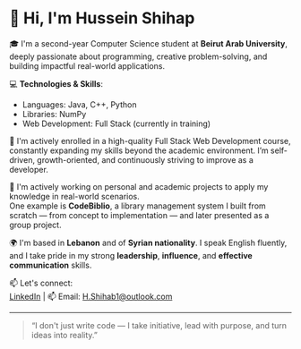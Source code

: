 # 👋 Hi, I'm Hussein Shihap

🎓 I'm a second-year Computer Science student at **Beirut Arab University**, deeply passionate about programming, creative problem-solving, and building impactful real-world applications.

💻 **Technologies & Skills**:
- Languages: Java, C++, Python
- Libraries: NumPy
- Web Development: Full Stack (currently in training)

🚀 I'm actively enrolled in a high-quality Full Stack Web Development course, constantly expanding my skills beyond the academic environment. I’m self-driven, growth-oriented, and continuously striving to improve as a developer.

📘 I'm actively working on personal and academic projects to apply my knowledge in real-world scenarios.  
One example is **CodeBiblio**, a library management system I built from scratch — from concept to implementation — and later presented as a group project.

🌍 I'm based in **Lebanon** and of **Syrian nationality**. I speak English fluently, and I take pride in my strong **leadership**, **influence**, and **effective communication** skills.

📫 Let's connect:  
[LinkedIn](#) | 📫 Email: [H.Shihab1@outlook.com](mailto:H.Shihab1@outlook.com)

---

> “I don't just write code — I take initiative, lead with purpose, and turn ideas into reality.”
